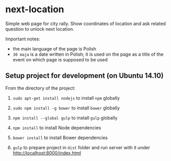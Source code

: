 # next-location

Simple web page for city rally. Show coordinates of location and ask related question to unlock next location.

Important notes:

* the main language of the page is Polish
* `30 maja` is a date written in Polish; it is used on the page as a title of the event on which page is supposed to be used

## Setup project for development (on Ubuntu 14.10)

From the directory of the project:

1. `sudo apt-get install nodejs` to install `npm` globally

2. `sudo npm install -g bower` to install `bower` globally

3. `npm install --global gulp` to install `gulp` globally

4. `npm install` to install Node dependencies

5. `bower install` to install Bower dependencies

6. `gulp` to prepare project in `dist` folder and run server with it under [http://localhost:8000/index.html]()
